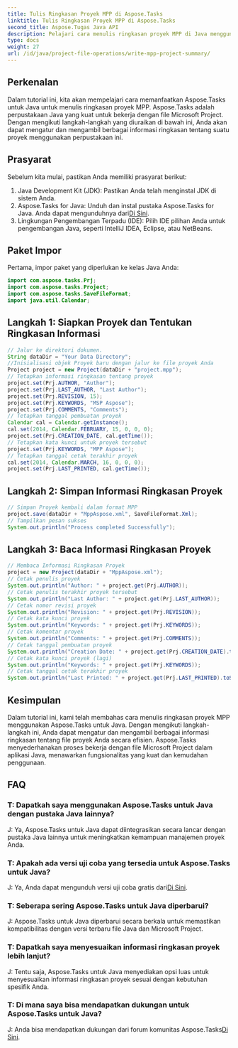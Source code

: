 ```yaml
---
title: Tulis Ringkasan Proyek MPP di Aspose.Tasks
linktitle: Tulis Ringkasan Proyek MPP di Aspose.Tasks
second_title: Aspose.Tugas Java API
description: Pelajari cara menulis ringkasan proyek MPP di Java menggunakan Aspose.Tasks. Atur dan ambil informasi proyek dengan mudah.
type: docs
weight: 27
url: /id/java/project-file-operations/write-mpp-project-summary/
---
```

## Perkenalan
Dalam tutorial ini, kita akan mempelajari cara memanfaatkan Aspose.Tasks untuk Java untuk menulis ringkasan proyek MPP. Aspose.Tasks adalah perpustakaan Java yang kuat untuk bekerja dengan file Microsoft Project. Dengan mengikuti langkah-langkah yang diuraikan di bawah ini, Anda akan dapat mengatur dan mengambil berbagai informasi ringkasan tentang suatu proyek menggunakan perpustakaan ini.
## Prasyarat
Sebelum kita mulai, pastikan Anda memiliki prasyarat berikut:
1. Java Development Kit (JDK): Pastikan Anda telah menginstal JDK di sistem Anda.
2.  Aspose.Tasks for Java: Unduh dan instal pustaka Aspose.Tasks for Java. Anda dapat mengunduhnya dari[Di Sini](https://releases.aspose.com/tasks/java/).
3. Lingkungan Pengembangan Terpadu (IDE): Pilih IDE pilihan Anda untuk pengembangan Java, seperti IntelliJ IDEA, Eclipse, atau NetBeans.

## Paket Impor
Pertama, impor paket yang diperlukan ke kelas Java Anda:
```java
import com.aspose.tasks.Prj;
import com.aspose.tasks.Project;
import com.aspose.tasks.SaveFileFormat;
import java.util.Calendar;
```
## Langkah 1: Siapkan Proyek dan Tentukan Ringkasan Informasi
```java
// Jalur ke direktori dokumen.
String dataDir = "Your Data Directory";
//Inisialisasi objek Proyek baru dengan jalur ke file proyek Anda
Project project = new Project(dataDir + "project.mpp");
// Tetapkan informasi ringkasan tentang proyek
project.set(Prj.AUTHOR, "Author");
project.set(Prj.LAST_AUTHOR, "Last Author");
project.set(Prj.REVISION, 15);
project.set(Prj.KEYWORDS, "MSP Aspose");
project.set(Prj.COMMENTS, "Comments");
// Tetapkan tanggal pembuatan proyek
Calendar cal = Calendar.getInstance();
cal.set(2014, Calendar.FEBRUARY, 15, 0, 0, 0);
project.set(Prj.CREATION_DATE, cal.getTime());
// Tetapkan kata kunci untuk proyek tersebut
project.set(Prj.KEYWORDS, "MPP Aspose");
// Tetapkan tanggal cetak terakhir proyek
cal.set(2014, Calendar.MARCH, 16, 0, 0, 0);
project.set(Prj.LAST_PRINTED, cal.getTime());
```
## Langkah 2: Simpan Informasi Ringkasan Proyek
```java
// Simpan Proyek kembali dalam format MPP
project.save(dataDir + "MppAspose.xml", SaveFileFormat.Xml);
// Tampilkan pesan sukses
System.out.println("Process completed Successfully");
```
## Langkah 3: Baca Informasi Ringkasan Proyek
```java
// Membaca Informasi Ringkasan Proyek
project = new Project(dataDir + "MppAspose.xml");
// Cetak penulis proyek
System.out.println("Author: " + project.get(Prj.AUTHOR));
// Cetak penulis terakhir proyek tersebut
System.out.println("Last Author: " + project.get(Prj.LAST_AUTHOR));
// Cetak nomor revisi proyek
System.out.println("Revision: " + project.get(Prj.REVISION));
// Cetak kata kunci proyek
System.out.println("Keywords: " + project.get(Prj.KEYWORDS));
// Cetak komentar proyek
System.out.println("Comments: " + project.get(Prj.COMMENTS));
// Cetak tanggal pembuatan proyek
System.out.println("Creation Date: " + project.get(Prj.CREATION_DATE).toString());
// Cetak kata kunci proyek (lagi)
System.out.println("Keywords: " + project.get(Prj.KEYWORDS));
// Cetak tanggal cetak terakhir proyek
System.out.println("Last Printed: " + project.get(Prj.LAST_PRINTED).toString());
```

## Kesimpulan
Dalam tutorial ini, kami telah membahas cara menulis ringkasan proyek MPP menggunakan Aspose.Tasks untuk Java. Dengan mengikuti langkah-langkah ini, Anda dapat mengatur dan mengambil berbagai informasi ringkasan tentang file proyek Anda secara efisien. Aspose.Tasks menyederhanakan proses bekerja dengan file Microsoft Project dalam aplikasi Java, menawarkan fungsionalitas yang kuat dan kemudahan penggunaan.
## FAQ
### T: Dapatkah saya menggunakan Aspose.Tasks untuk Java dengan pustaka Java lainnya?
J: Ya, Aspose.Tasks untuk Java dapat diintegrasikan secara lancar dengan pustaka Java lainnya untuk meningkatkan kemampuan manajemen proyek Anda.
### T: Apakah ada versi uji coba yang tersedia untuk Aspose.Tasks untuk Java?
 J: Ya, Anda dapat mengunduh versi uji coba gratis dari[Di Sini](https://releases.aspose.com/).
### T: Seberapa sering Aspose.Tasks untuk Java diperbarui?
J: Aspose.Tasks untuk Java diperbarui secara berkala untuk memastikan kompatibilitas dengan versi terbaru file Java dan Microsoft Project.
### T: Dapatkah saya menyesuaikan informasi ringkasan proyek lebih lanjut?
J: Tentu saja, Aspose.Tasks untuk Java menyediakan opsi luas untuk menyesuaikan informasi ringkasan proyek sesuai dengan kebutuhan spesifik Anda.
### T: Di mana saya bisa mendapatkan dukungan untuk Aspose.Tasks untuk Java?
J: Anda bisa mendapatkan dukungan dari forum komunitas Aspose.Tasks[Di Sini](https://forum.aspose.com/c/tasks/15).